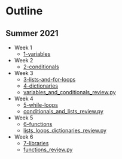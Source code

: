 # Outline

## Summer 2021

- Week 1
  - [1-variables](1-variables)
- Week 2
  - [2-conditionals](2-conditionals)
- Week 3
  - [3-lists-and-for-loops](3-lists-and-for-loops)
  - [4-dictionaries](4-dictionaries)
  - [variables_and_conditionals_review.py](review/variables_and_conditionals_review.py)
- Week 4
  - [5-while-loops](5-while-loops)
  - [conditionals_and_lists_review.py](review/conditionals_and_lists_review.py)
- Week 5
  - [6-functions](6-functions)
  - [lists_loops_dictionaries_review.py](review/lists_loops_dictionaries_review.py)
- Week 6
  - [7-libraries](7-libraries)
  - [functions_review.py](review/functions_review.py)
